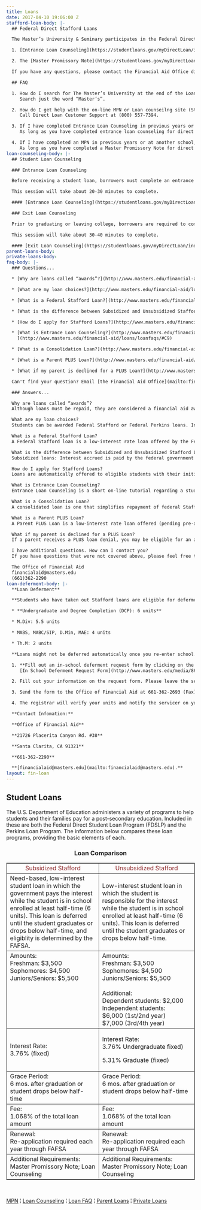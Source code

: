 ```yaml
---
title: Loans
date: 2017-04-10 19:06:00 Z
stafford-loan-body: |-
  ## Federal Direct Stafford Loans

  The Master’s University & Seminary participates in the Federal Direct Loan Student Program (FDSLP) which began with the 2010-2011 school year. In this program, the federal government acts as the lender referred to as “Direct Loans,” and the Stafford Loans are serviced by familiar agencies such as Sallie Mae, Great Lakes, PHEAA, and Nelnet. All new and continuing students who accept Stafford Loans will be required to complete the following steps unless they have done so in prior years. (Please click on the links below.)

  1. [Entrance Loan Counseling](https://studentloans.gov/myDirectLoan/index.action) is an on-line tutorial about the Stafford Loan(s) you have accepted. The session takes about 30 minutes to finish and is required before the funds for your loan(s) can be processed. Click on “Sign In” and enter your government PIN. Be sure to complete the quiz at the end. (Search “Master’s” to find our school.)

  2. The [Master Promissory Note](https://studentloans.gov/myDirectLoan/index.action) is the loan application or “promise to pay.” Click on “Sign In” to get started. You will need to provide two references with separate addresses. Use your government PIN to e-sign this document.

  If you have any questions, please contact the Financial Aid Office directly at (661) 362-2290, toll-free at (800) 568-6248 ×2290, or by email at [financialaid@masters.edu](mailto:panderson@masters.edu).

  ## FAQ

  1. How do I search for The Master’s University at the end of the Loan Counseling?
     Search just the word “Master’s”.

  2. How do I get help with the on-line MPN or Loan counseilng site (StudentLoans.gov)?
     Call Direct Loan Customer Support at (800) 557-7394.

  3. If I have completed Entrance Loan Counseling in previous years or at another college, do I need to do it again?
     As long as you have completed entrance loan counseling for direct loans, you do not need to do so again. Please note that the "Financial Aid Awareness" tab on www.studentloans.gov does not fulfull this requirement.

  4. If I have completed an MPN in previous years or at another school, do I need to do it again?
     As long as you have completed a Master Promissory Note for direct loans, you do not need to do so again.
loan-counseling-body: |-
  ## Student Loan Counseling

  ### Entrance Loan Counseling

  Before receiving a student loan, borrowers must complete an entrance counseling session. This Stafford loan entrance counseling program will help you understand the basics about your student loan and provide advice that can save you time and money in managing your student loans.

  This session will take about 20-30 minutes to complete.

  #### [Entrance Loan Counseling](https://studentloans.gov/myDirectLoan/index.action)

  ### Exit Loan Counseling

  Prior to graduating or leaving college, borrowers are required to complete an exit counseling session. This online exit counseling session has been created to ensure you understand your rights and responsibilities as a Stafford Loan borrower.

  This session will take about 30-40 minutes to complete.

  #### [Exit Loan Counseling](https://studentloans.gov/myDirectLoan/index.action)
parent-loans-body: 
private-loans-body: 
faq-body: |-
  ### Questions...

  * [Why are loans called “awards”?](http://www.masters.edu/financial-aid/loans/loanfaqs/#C1)

  * [What are my loan choices?](http://www.masters.edu/financial-aid/loans/loanfaqs/#C2)

  * [What is a Federal Stafford Loan?](http://www.masters.edu/financial-aid/loans/loanfaqs/#C3)

  * [What is the difference between Subsidized and Unsubsidized Stafford Loans?](http://www.masters.edu/financial-aid/loans/loanfaqs/#C4)

  * [How do I apply for Stafford Loans?](http://www.masters.edu/financial-aid/loans/loanfaqs/#C5)

  * [What is Entrance Loan Counseling?](http://www.masters.edu/financial-aid/loans/loanfaqs/#C8)[
    ](http://www.masters.edu/financial-aid/loans/loanfaqs/#C9)

  * [What is a Consolidation Loan?](http://www.masters.edu/financial-aid/loans/loanfaqs/#C10)

  * [What is a Parent PLUS Loan?](http://www.masters.edu/financial-aid/loans/loanfaqs/#C11)

  * [What if my parent is declined for a PLUS Loan?](http://www.masters.edu/financial-aid/loans/loanfaqs/#C12)

  Can't find your question? Email [the Financial Aid Office](mailto:financialaid@masters.edu).

  ### Answers...

  Why are loans called “awards”?
  Although loans must be repaid, they are considered a financial aid award because they are part of the William D. Ford Federal Direct Loan Program, one of many programs offered by the federal government to financially assist students. The Office of Financial Aid “awards” Stafford loans to students along with any other aid they are eligible to receive. [(Return to Top)](http://www.masters.edu/financial-aid/loans/loanfaqs/#C30)

  What are my loan choices?
  Students can be awarded Federal Stafford or Federal Perkins loans. In addition, parents may borrow fixed interest rate [PLUS LOANS](http://www.masters.edu/financial-aid/loans/directplusloans/ "directplusloans"). Students may also apply for variable interest rate co-signer [PRIVATE LOANS](https://choice.fastproducts.org/FastChoice/Welcome.do?configId=1352380267587). Contact the Office of Financial Aid at 661-362-2290 or financialaid@masters.edu to discuss these options. [(Return to Top)](http://www.masters.edu/financial-aid/loans/loanfaqs/#C30)

  What is a Federal Stafford Loan?
  A Federal Stafford loan is a low-interest rate loan offered by the Federal Government to students enrolled at least half-time (6 units). They are offered as subsidized or unsubsidized loans as determined by the FAFSA, and students enter re-payment 6 months after they graduate or drop below 6 units. [(Return to Top)](http://www.masters.edu/financial-aid/loans/loanfaqs/#C30)

  What is the difference between Subsidized and Unsubsidized Stafford Loans?
  Subsidized loans: Interest accrued is paid by the federal government while students are enrolled at least half-time (6 units) and during a 6 month grace period. Unsubsidized loans: Students are responsible to pay all interest accrued for the life of the loan; the interest accrued is capitalized at repayment (students can choose to pay interest while in school to prevent it from capitalizing). [(Return to Top)](http://www.masters.edu/financial-aid/loans/loanfaqs/#C30)

  How do I apply for Stafford Loans?
  Loans are automatically offered to eligible students with their initial award. The type of loan received as well as the amount of the loan is based on grade level and need, as determined by the FAFSA; no additional request needs to be made by the student. [(Return to Top)](http://www.masters.edu/financial-aid/loans/loanfaqs/#C30)

  What is Entrance Loan Counseling?
  Entrance Loan Counseling is a short on-line tutorial regarding a student’s rights and responsibilities as it pertains to Stafford loans. It is required by the federal government and must be completed before loan funds are placed on a student’s account. The [Online Tutorial](https://studentloans.gov/myDirectLoan/index.action) generally takes 15-20 minutes to complete. [(Return to Top)](http://www.masters.edu/financial-aid/loans/loanfaqs/#C30)

  What is a Consolidation Loan?
  A consolidated loan is one that simplifies repayment of federal Stafford and/or Perkins loans by combining all the loans from your educational career into one comprehensive loan. Consolidation can be performed once, and will have an interest rate with a weighted average of all the loans being consolidated. [(Return to Top)](http://www.masters.edu/financial-aid/loans/loanfaqs/#C30)

  What is a Parent PLUS Loan?
  A Parent PLUS Loan is a low-interest rate loan offered (pending pre-approval by a major lender) by the Federal Government to parents of students enrolled at least half-time (6 units). The amount borrowed is limited by a student’s budget and is payable 60 days after last disbursement. [(Return to Top)](http://www.masters.edu/financial-aid/loans/loanfaqs/#C30)

  What if my parent is declined for a PLUS Loan?
  If a parent receives a PLUS loan denial, you may be eligible for an additional unsubsidized Stafford Loan. Freshmen and Sophomores are eligible for up to $4,000; Juniors and Seniors are eligible for up to $5,000. [(Return to Top)](http://www.masters.edu/financial-aid/loans/loanfaqs/#C30)

  I have additional questions. How can I contact you?
  If you have questions that were not covered above, please feel free to contact us:

  The Office of Financial Aid
  financialaid@masters.edu
  (661)362-2290
loan-deferment-body: |-
  **Loan Deferment**

  **Students who have taken out Stafford loans are eligible for deferment as long as they are enrolled in a program at least half-time. Unsubsidized loans will still accrue interest, and subsidized loans will cease accruing interest until a student drops below half-time again or graduates. Half-time status is defined as follows:**

  * **Undergraduate and Degree Completion (DCP): 6 units**

  * M.Div: 5.5 units

  * MABS, MABC/SIP, D.Min, MAE: 4 units

  * Th.M: 2 units

  **Loans might not be deferred automatically once you re-enter school. To request a deferment, please follow these steps:**

  1. **Fill out an in-school deferment request form by clicking on the following link:**
     [In School Deferment Request Form](http://www.masters.edu/media/868613/forms-ln-deferment-in-school-deferment-request.pdf "Forms- LN- Deferment- In School Deferment Request.pdf")

  2. Fill out your information on the request form. Please leave the section which has your enrollment dates and graduation date blank.

  3. Send the form to the Office of Financial Aid at 661-362-2693 (Fax) or financialaid@masters.edu (email).

  4. The registrar will verify your units and notify the servicer on your behalf. If you are in a graduate program, it may be necessary to defer your loan each year.

  **Contact Infomation:**

  **Office of Financial Aid**

  **21726 Placerita Canyon Rd. #38**

  **Santa Clarita, CA 91321**

  **661-362-2290**

  **[financialaid@masters.edu](mailto:financialaid@masters.edu).**
layout: fin-loan
---
```


<h2>Student Loans</h2>
<p>The U.S. Department of Education administers a variety of programs to help students and their families pay for a post-secondary education. Included in these are both the Federal Direct Student Loan Program (FDSLP) and the Perkins Loan Program. The information below compares these loan programs, providing the basic elements of each.</p>
<h3 style="text-align: center;">Loan Comparison</h3>
<table border="1" cellpadding="4">
<tbody>
<tr>
<td width="34%" style="text-align: center;"><span class="boldText"><span style="color: #8d2629;"><span>Subsidized Stafford</span></span></span></td>
<td width="34%" style="text-align: center;"><span class="boldText"><span style="color: #8d2629;"><span>Unsubsidized Stafford</span></span></span></td>
</tr>
<tr>
<td>Need-based, low-interest student loan in which the government pays the interest while the student is in school enrolled at least half-time (6 units). This loan is deferred until the student graduates or drops below half-time, and eligiblity is determined by the FAFSA.</td>
<td>Low-interest student loan in which the student is responsible for the interest while the student is in school enrolled at least half-time (6 units). This loan is deferred until the student graduates or drops below half-time.</td>
</tr>
<tr>
<td valign="top"><span class="boldText">Amounts:</span><br />Freshman: $3,500<br />Sophomores: $4,500<br />Juniors/Seniors: $5,500</td>
<td><span>Amounts:</span><br />Freshman: $3,500<br />Sophomores: $4,500<br />Juniors/Seniors: $5,500<br /><br /><span>Additional:</span><br />Dependent students: $2,000<br />Independent students: <br />$6,000 (1st/2nd year)<br />$7,000 (3rd/4th year)</td>
</tr>
<tr>
<td><span>Interest Rate:</span><br />3.76% (fixed)</td>
<td>
<p><span>Interest Rate:</span><br />3.76% Undergraduate fixed)</p>
<p>5.31% Graduate (fixed)</p>
</td>
</tr>
<tr>
<td valign="top"><span>Grace Period:</span><br />6 mos. after graduation or student drops below half-time</td>
<td valign="top"><span>Grace Period:</span><br />6 mos. after graduation or student drops below half-time</td>
</tr>
<tr>
<td valign="top"><span>Fee:</span><br />1.068% of the total loan amount</td>
<td valign="top"><span>Fee:</span><br />1.068% of the total loan amount</td>
</tr>
<tr>
<td><span>Renewal:</span><br />Re-application required each year through FAFSA</td>
<td><span>Renewal:</span><br />Re-application required each year through FAFSA</td>
</tr>
<tr>
<td><span>Additional Requirements:</span><br />Master Promissory Note; Loan Counseling</td>
<td><span>Additional Requirements:</span><br />Master Promissory Note; Loan Counseling</td>
</tr>
</tbody>
</table>
<p> </p>
<p><a href="https://studentloans.gov/myDirectLoan/index.action" target="_blank">MPN</a> ¦ <a href="https://studentloans.gov/myDirectLoan/index.action" target="_blank">Loan Counseling</a> ¦ <a href="/{localLink:30865}" target="_blank" title="loanfaqs">Loan FAQ</a> ¦ <a href="/{localLink:30862}" target="_blank" title="directplusloans">Parent Loans</a> ¦ <a href="https://choice.fastproducts.org/FastChoice/home/122000/1" target="_blank" title="FASTChoice">Private Loans</a><a href="http://www.masters.edu/privateloans" target="_blank" title="privateloans"><br /><br /><br /><br /> </a></p>
